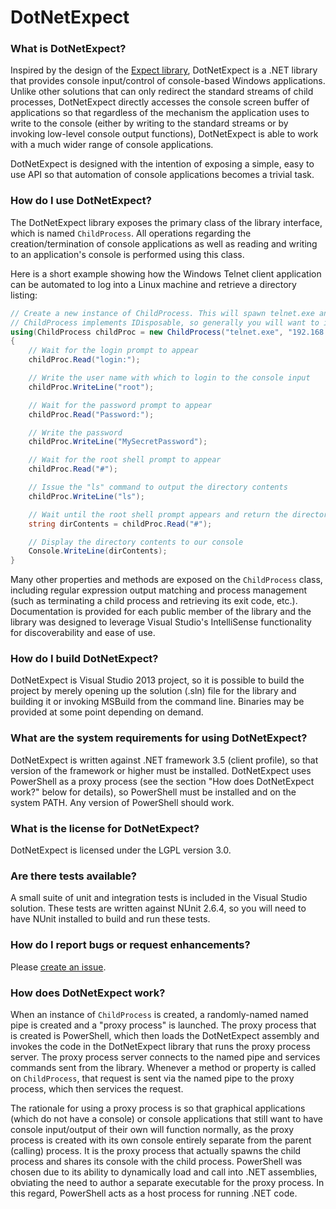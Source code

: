 # DotNetExpect


### What is DotNetExpect?
Inspired by the design of the [Expect library](http://en.wikipedia.org/wiki/Expect), DotNetExpect is a .NET library that provides console input/control of console-based Windows applications. Unlike other solutions that can only redirect the standard streams of child processes, DotNetExpect directly accesses the console screen buffer of applications so that regardless of the mechanism the application uses to write to the console (either by writing to the standard streams or by invoking low-level console output functions), DotNetExpect is able to work with a much wider range of console applications.

DotNetExpect is designed with the intention of exposing a simple, easy to use API so that automation of console applications becomes a trivial task.

### How do I use DotNetExpect?
The DotNetExpect library exposes the primary class of the library interface, which is named `ChildProcess`. All operations regarding the creation/termination of console applications as well as reading and writing to an application's console is performed using this class.

Here is a short example showing how the Windows Telnet client application can be automated to log into a Linux machine and retrieve a directory listing:

```csharp
// Create a new instance of ChildProcess. This will spawn telnet.exe and connect its console to the library.
// ChildProcess implements IDisposable, so generally you will want to instantiate this class in a using statement.
using(ChildProcess childProc = new ChildProcess("telnet.exe", "192.168.1.1"))
{
	// Wait for the login prompt to appear
	childProc.Read("login:");

	// Write the user name with which to login to the console input
	childProc.WriteLine("root");

	// Wait for the password prompt to appear
	childProc.Read("Password:");

	// Write the password
	childProc.WriteLine("MySecretPassword");

	// Wait for the root shell prompt to appear
	childProc.Read("#");

	// Issue the "ls" command to output the directory contents
	childProc.WriteLine("ls");

	// Wait until the root shell prompt appears and return the directory contents
	string dirContents = childProc.Read("#");

	// Display the directory contents to our console
	Console.WriteLine(dirContents);
}
```

Many other properties and methods are exposed on the `ChildProcess` class, including regular expression output matching and process management (such as terminating a child process and retrieving its exit code, etc.). Documentation is provided for each public member of the library and the library was designed to leverage Visual Studio's IntelliSense functionality for discoverability and ease of use.

### How do I build DotNetExpect?
DotNetExpect is Visual Studio 2013 project, so it is possible to build the project by merely opening up the solution (.sln) file for the library and building it or invoking MSBuild from the command line. Binaries may be provided at some point depending on demand.

### What are the system requirements for using DotNetExpect?
DotNetExpect is written against .NET framework 3.5 (client profile), so that version of the framework or higher must be installed. DotNetExpect uses PowerShell as a proxy process (see the section "How does DotNetExpect work?" below for details), so PowerShell must be installed and on the system PATH. Any version of PowerShell should work.

### What is the license for DotNetExpect?
DotNetExpect is licensed under the LGPL version 3.0.

### Are there tests available?
A small suite of unit and integration tests is included in the Visual Studio solution. These tests are written against NUnit 2.6.4, so you will need to have NUnit installed to build and run these tests.

### How do I report bugs or request enhancements?
Please [create an issue](https://github.com/CBonnell/dotnetexpect/issues).

### How does DotNetExpect work?
When an instance of `ChildProcess` is created, a randomly-named named pipe is created and a "proxy process" is launched. The proxy process that is created is PowerShell, which then loads the DotNetExpect assembly and invokes the code in the DotNetExpect library that runs the proxy process server. The proxy process server connects to the named pipe and services commands sent from the library. Whenever a method or property is called on `ChildProcess`, that request is sent via the named pipe to the proxy process, which then services the request.

The rationale for using a proxy process is so that graphical applications (which do not have a console) or console applications that still want to have console input/output of their own will function normally, as the proxy process is created with its own console entirely separate from the parent (calling) process. It is the proxy process that actually spawns the child process and shares its console with the child process. PowerShell was chosen due to its ability to dynamically load and call into .NET assemblies, obviating the need to author a separate executable for the proxy process. In this regard, PowerShell acts as a host process for running .NET code.



